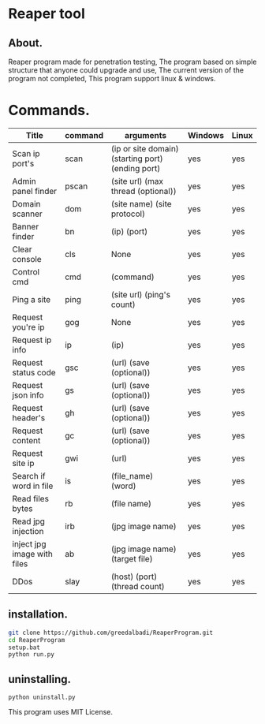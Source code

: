 # Reaper tool



##   About.

Reaper program made for penetration testing, The program based on simple structure that anyone could upgrade and use, The current version of the program not completed, This program support linux & windows.









# Commands.

| Title                       | command | arguments                                         | Windows | Linux |
| --------------------------- | ------- | ------------------------------------------------- | ------- | ----- |
| Scan ip port's              | scan    | (ip or site domain) (starting port) (ending port) | yes     | yes   |
| Admin panel finder          | pscan   | (site url) (max thread (optional))                | yes     | yes   |
| Domain scanner              | dom     | (site name) (site protocol)                       | yes     | yes   |
| Banner finder               | bn      | (ip) (port)                                       | yes     | yes   |
| Clear console               | cls     | None                                              | yes     | yes   |
| Control cmd                 | cmd     | (command)                                         | yes     | yes   |
| Ping a site                 | ping    | (site url) (ping's count)                         | yes     | yes   |
| Request you're ip           | gog     | None                                              | yes     | yes   |
| Request ip info             | ip      | (ip)                                              | yes     | yes   |
| Request status code         | gsc     | (url) (save (optional))                           | yes     | yes   |
| Request json info           | gs      | (url) (save (optional))                           | yes     | yes   |
| Request header's            | gh      | (url) (save (optional))                           | yes     | yes   |
| Request content             | gc      | (url) (save (optional))                           | yes     | yes   |
| Request site ip             | gwi     | (url)                                             | yes     | yes   |
| Search if word in file      | is      | (file_name) (word)                                | yes     | yes   |
| Read files bytes            | rb      | (file name)                                       | yes     | yes   |
| Read jpg injection          | irb     | (jpg image name)                                  | yes     | yes   |
| inject jpg image with files | ab      | (jpg image name) (target file)                    | yes     | yes   |
| DDos                        | slay    | (host) (port) (thread count)                      | yes     | yes   |

## installation.

```bash
git clone https://github.com/greedalbadi/ReaperProgram.git
cd ReaperProgram
setup.bat
python run.py
```

## uninstalling.

```
python uninstall.py
```



This program uses MIT License.
